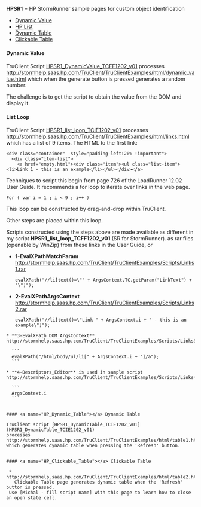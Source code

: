 **HPSR1** = HP StormRunner sample pages for custom object identification 

 * <a href="#HP_Dynamic_Value"> Dynamic Value</a>
 * <a href="#HP_List"> HP List</a>
 * <a href="#HP_Dynamic_Table"> Dynamic Table</a>
 * <a href="#HP_Clickable_Table"> Clickable Table</a>

#### <a name="HP_Dynamic_Value"></a> Dynamic Value

TruClient Script <a href="HPSR1_DynamicValue_TCFF1202_v01">HPSR1_DynamicValue_TCFF1202_v01</a>
processes http://stormhelp.saas.hp.com/TruClient/TruClientExamples/html/dynamic_value.html
which when the generate button is pressed generates a random number.

The challenge is to get the script to obtain the value from the DOM and display it.


#### <a name="HP_List"></a> List Loop

TruClient Script 
[HPSR1_list_loop_TCIE1202_v01](HPSR1_list_loop_TCIE1202_v01)
processes http://stormhelp.saas.hp.com/TruClient/TruClientExamples/html/links.html
which has a list of 9 items. The HTML to the first link:

```
<div class="container"  style="padding-left:20% !important">
  <div class="item-list">
    <a href="empty.html"><div class="item"><ul class="list-item"><li>Link 1 - this is an example</li></ul></div></a>
```

Techniques to script this begin from page 726 of the LoadRunner 12.02 User Guide.
It recommends a for loop to iterate over links in the web page.

  ```
  For ( var i = 1 ; i < 9 ; i++ )
  ```

This loop can be constructed by drag-and-drop within TruClient.

Other steps are placed within this loop.

Scripts constructed using the steps above are made available as different 
in my script **HPSR1_list_loop_TCFF1202_v01** (SR for StormRunner).
as rar files (openable by WinZip) from these links in the User Guide, or 

  * **1-EvalXPathMatchParam** http://stormhelp.saas.hp.com/TruClient/TruClientExamples/Scripts/Links1.rar

    ```
    evalXPath("//li[text()=\"" + ArgsContext.TC.getParam("LinkText") + "\"]");
    ```

  * **2-EvalXPathArgsContext** 
  http://stormhelp.saas.hp.com/TruClient/TruClientExamples/Scripts/Links2.rar
  
    ```
    evalXPath("//li[text()=\"Link " + ArgsContext.i + " - this is an example\"]");
  ```
  * **3-EvalXPath_DOM_ArgsContext** 
  http://stormhelp.saas.hp.com/TruClient/TruClientExamples/Scripts/Links3.rar

    ```
    evalXPath("/html/body/ul/li[" + ArgsContext.i + "]/a");
    ```

  * **4-Descriptors_Editor** is used in sample script 
  http://stormhelp.saas.hp.com/TruClient/TruClientExamples/Scripts/Links4.rar

    ```
    ArgsContext.i
    ```


#### <a name="HP_Dynamic_Table"></a> Dynamic Table

TruClient script [HPSR1_DynamicTable_TCIE1202_v01](HPSR1_DynamicTable_TCIE1202_v01)
processes http://stormhelp.saas.hp.com/TruClient/TruClientExamples/html/table1.html
which generates dynamic table when pressing the 'Refresh' button. 


#### <a name="HP_Clickable_Table"></a> Clickable Table

   * http://stormhelp.saas.hp.com/TruClient/TruClientExamples/html/table2.html
     Clickable Table page generates dynamic table when the 'Refresh' button is pressed. 
   Use [Michal - fill script name] with this page to learn how to close an open state cell. 


